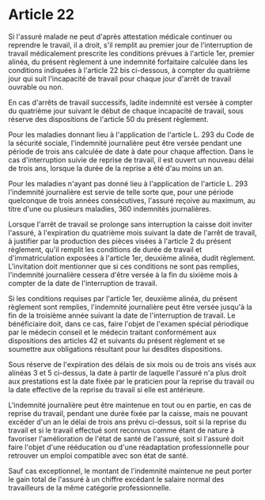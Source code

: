 # Article 22

Si l'assuré malade ne peut d'après attestation médicale continuer ou reprendre le travail, il a droit, s'il remplit au premier jour de l'interruption de travail médicalement prescrite les conditions  prévues à l'article 1er, premier alinéa, du présent règlement à une indemnité forfaitaire calculée dans les conditions indiquées à l'article 22 bis ci-dessous, à compter du quatrième jour qui suit l'incapacité de travail pour chaque jour d'arrêt de travail ouvrable ou non.

En cas d'arrêts de travail successifs, ladite indemnité est versée à compter du quatrième jour suivant le début de chaque incapacité de travail, sous réserve des dispositions de l'article 50 du présent règlement.

Pour les maladies donnant lieu à l'application de l'article L. 293 du Code de la sécurité sociale, l'indemnité journalière peut être versée pendant une période de trois ans calculée de date à date pour chaque affection. Dans le cas d'interruption suivie de reprise de travail, il est ouvert un nouveau délai de trois ans, lorsque la durée de la reprise a été d'au moins un an.

Pour les maladies n'ayant pas donné lieu à l'application de l'article L. 293 l'indemnité journalière est servie de telle sorte que, pour une période quelconque de trois années consécutives, l'assuré reçoive au maximum, au titre d'une ou plusieurs maladies, 360 indemnités journalières.

Lorsque l'arrêt de travail se prolonge sans interruption la caisse doit inviter l'assuré, à l'expiration du quatrième mois suivant la date de l'arrêt de travail, à justifier par la production des pièces visées à l'article 2 du présent règlement, qu'il remplit les conditions de durée de travail et d'immatriculation exposées à l'article 1er, deuxième alinéa, dudit règlement. L'invitation doit mentionner que si ces conditions ne sont pas remplies, l'indemnité journalière cessera d'être versée à la fin du sixième mois à compter de la date de l'interruption de travail.

Si les conditions requises par l'article 1er, deuxième alinéa, du présent règlement sont remplies, l'indemnité journalière peut être versée jusqu'à la fin de la troisième année suivant la date de l'interruption de travail. Le bénéficiaire doit, dans ce cas, faire l'objet de l'examen spécial périodique par le médecin conseil et le médecin traitant conformément aux dispositions des articles 42 et suivants du présent règlement et se soumettre aux obligations résultant pour lui desdites dispositions.

Sous réserve de l'expiration des délais de six mois ou de trois ans visés aux alinéas 3 et 5 ci-dessus, la date à partir de laquelle l'assuré n'a plus droit aux prestations est la date fixée par le praticien pour la reprise du travail ou la date effective de la reprise du travail si elle est antérieure.

L'indemnité journalière peut être maintenue en tout ou en partie, en cas de reprise du travail, pendant une durée fixée par la caisse, mais ne pouvant excéder d'un an le délai de trois ans prévu ci-dessus, soit si la reprise du travail et si le travail effectué sont reconnus comme étant de nature à favoriser l'amélioration de l'état de santé de l'assuré, soit si l'assuré doit faire l'objet d'une rééducation ou d'une réadaptation professionnelle pour retrouver un emploi compatible avec son état de santé.

Sauf cas exceptionnel, le montant de l'indemnité maintenue ne peut porter le gain total de l'assuré à un chiffre excédant le salaire normal des travailleurs de la même catégorie professionnelle.
